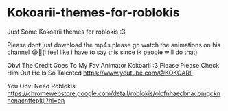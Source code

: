 # Kokoarii-themes-for-roblokis
Just Some Kokoarii themes for roblokis :3

Please dont just download the mp4s please go watch the animations on his channel 😭🙏(i feel like i have to say this since ik people will do that)

Obvi The Credit Goes To My Fav Animator Kokoarii :3 Please Please Check Him Out He Is So Talented https://www.youtube.com/@KOKOARII

You Obvi Need Roblokis https://chromewebstore.google.com/detail/roblokis/olofnhaecbnacbmgcknhcnacnffepkij?hl=en
